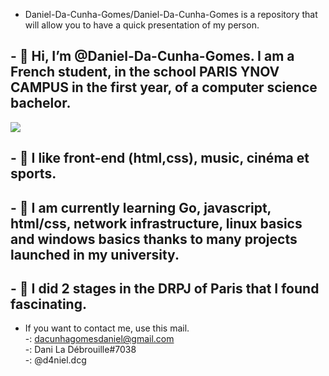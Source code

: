 
- Daniel-Da-Cunha-Gomes/Daniel-Da-Cunha-Gomes is a repository that will allow you to have a quick presentation of my person.

<body>
    <nav>
        <h1>- 👋 Hi, I’m @Daniel-Da-Cunha-Gomes. I am a French student, in the school PARIS YNOV CAMPUS in the first year, of a computer science bachelor.</h1>
        <img src="https://cdn.discordapp.com/attachments/822548413529849856/963537901914824764/unknown.png">
        <h1>- 👀 I like front-end (html,css), music, cinéma et sports.</h1>
        <h1>- 🌱 I am currently learning Go, javascript, html/css, network infrastructure, linux basics and windows basics thanks to many projects launched in my university. </h1>
        <h1>- 💞️ I did 2 stages in the DRPJ of Paris that I found fascinating.</h1>
    </nav>
</body>


- If you want to contact me, use this mail.
  <br>
-<a href="https://mail.google.com/mail/u/0/#inbox?compose=CllgCJTJpFJgXknsKFCCqMltglRKscxTdlkFcJDZJFdDwnJsqLxKlrhqZRKTqNHcJDqFfsdzxBV"><img src="https://img.shields.io/github/stars/Daniel-Da-Cunha-Gomes?label=gmail&logo=gmail&style=social" alt=""></a><label>: dacunhagomesdaniel@gmail.com</label>
            <br>
-<a href="https://discord.com/"><img src="https://img.shields.io/github/stars/Daniel-Da-Cunha-Gomes?label=discord&logo=discord&style=social" alt=""></a><label>: Dani La Débrouille#7038</label>
            <br>
-<a href="https://www.instagram.com/d4niel.dcg/"><img src="https://img.shields.io/github/stars/Daniel-Da-Cunha-Gomes?label=instagram&logo=instagram&style=social" alt=""></a><label>: @d4niel.dcg</label>
            
